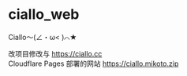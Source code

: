 # ciallo_web
Ciallo～(∠・ω&lt; )⌒★

改项目修改与 https://ciallo.cc  
Cloudflare Pages 部署的网站 https://ciallo.mikoto.zip

